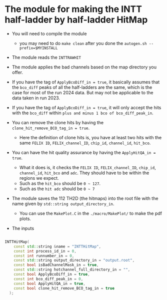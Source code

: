 # The module for making the INTT half-ladder by half-ladder HitMap
* You will need to compile the module
  * you may need to do `make clean` after you done the `autogen.sh --prefix=$MYINSTALL`
* The module reads the `INTTRAWHIT`
* The module applies the bad channels based on the map directory you offer.
* If you have the tag of `ApplyBcoDiff_in = true`, it basically assumes that the `bco_diff` peaks of all the half-ladders are the same, which is the case for most of the run 2024 data. But may not be applicable to the data taken in run 2023.
* If you have the tag of `ApplyBcoDiff_in = true`, it will only accept the hits with the `bco_diff` within `plus and minus 1 bco of bco_diff_peak_in`.
* You can remove the clone hits by having the `clone_hit_remove_BCO_tag_in = true`.
  * Here the definition of clone hits is, you have at least two hits with the same `FELIX ID`, `FELIX_channel_ID`, `chip_id`, `channel_id`, `hit_bco`.
* You can have the hit quality assurance by having the `ApplyHitQA_in = true`.
  * What it does is, it checks the `FELIX ID`, `FELIX_channel_ID`, `chip_id`, `channel_id`, `hit_bco` and `adc`. They should have to be within the regions we expect.
  * Such as the `hit_bco` should be `0 ~ 127`.
  * Such as the `hit adc` should be `0 ~ 7`  


* The module saves the 112 TH2D (the hitmaps) into the root file with the name given by `std::string output_directory_in`.
  * You can use the `MakePlot.C` in the `./macro/MakePlot/` to make the pdf plots.


* The inputs
``` C++

INTTHitMap(
    const std::string &name = "INTTHitMap",
    const int process_id_in = 0,
    const int runnumber_in = 0,
    const std::string output_directory_in = "output.root",
    const bool isBadChannelMask_in = true,
    const std::string hotchannel_full_directory_in = "",
    const bool ApplyBcoDiff_in = true,
    const int bco_diff_peak_in = 0,
    const bool ApplyHitQA_in = true,
    const bool clone_hit_remove_BCO_tag_in = true
  );

```
